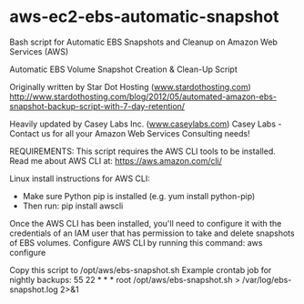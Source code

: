 aws-ec2-ebs-automatic-snapshot
==============================

Bash script for Automatic EBS Snapshots and Cleanup on Amazon Web Services (AWS)



Automatic EBS Volume Snapshot Creation & Clean-Up Script

Originally written by Star Dot Hosting (www.stardothosting.com)
http://www.stardothosting.com/blog/2012/05/automated-amazon-ebs-snapshot-backup-script-with-7-day-retention/

Heavily updated by Casey Labs Inc. (www.caseylabs.com)
Casey Labs - Contact us for all your Amazon Web Services Consulting needs!


REQUIREMENTS:
This script requires the AWS CLI tools to be installed.
Read me about AWS CLI at: https://aws.amazon.com/cli/

Linux install instructions for AWS CLI:
 - Make sure Python pip is installed (e.g. yum install python-pip)
 - Then run: pip install awscli

Once the AWS CLI has been installed, you'll need to configure it with the credentials of an IAM user that
has permission to take and delete snapshots of EBS volumes.
 Configure AWS CLI by running this command: 
		aws configure

Copy this script to /opt/aws/ebs-snapshot.sh
Example crontab job for nightly backups:
55 22 * * *     root    /opt/aws/ebs-snapshot.sh > /var/log/ebs-snapshot.log 2>&1

